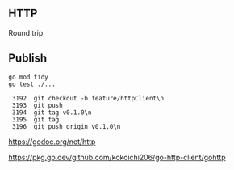 ## HTTP
Round trip



## Publish
```
go mod tidy
go test ./...

 3192  git checkout -b feature/httpClient\n
 3193  git push
 3194  git tag v0.1.0\n
 3195  git tag
 3196  git push origin v0.1.0\n
```

https://godoc.org/net/http

https://pkg.go.dev/github.com/kokoichi206/go-http-client/gohttp
